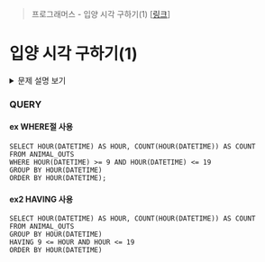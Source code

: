 > 프로그래머스 - 입양 시각 구하기(1) [[링크](https://school.programmers.co.kr/learn/courses/30/lessons/59412)]

# 입양 시각 구하기(1)

<details markdown ="1">
<summary>문제 설명 보기</summary>
<img src="https://user-images.githubusercontent.com/86038910/186202561-88ecdc2b-c962-4e4c-8a3c-06459eb38bd5.png">
<img src="https://user-images.githubusercontent.com/86038910/186202687-a30ed4d2-5d27-465b-aea3-0849a3f9326b.png">
</details>

### QUERY

#### ex WHERE절 사용
```MYSQL
SELECT HOUR(DATETIME) AS HOUR, COUNT(HOUR(DATETIME)) AS COUNT
FROM ANIMAL_OUTS
WHERE HOUR(DATETIME) >= 9 AND HOUR(DATETIME) <= 19
GROUP BY HOUR(DATETIME)
ORDER BY HOUR(DATETIME);
```

#### ex2 HAVING 사용
```MYSQL
SELECT HOUR(DATETIME) AS HOUR, COUNT(HOUR(DATETIME)) AS COUNT
FROM ANIMAL_OUTS
GROUP BY HOUR(DATETIME)
HAVING 9 <= HOUR AND HOUR <= 19
ORDER BY HOUR(DATETIME)
```

